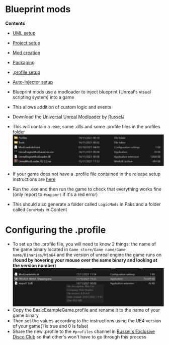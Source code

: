 # Blueprint mods
**Contents**

- [UML setup]()
- [Project setup]()
- [Mod creation]()
- [Packaging]()
- [.profile setup]()
- [Auto-injector setup]()


- Blueprint mods use a modloader to inject blueprint (Unreal's visual scripting system) into a game
- This allows addition of custom logic and events

- Download the [Universal Unreal Modloader](https://github.com/RussellJerome/UnrealModLoader/releases/) by [RusselJ](https://github.com/RussellJerome)
- This will contain a .exe, some .dlls and some .profile files in the profiles folder
![](./Images/modloader.png)
- If your game does not have a .profile file contained in the release setup instructions are [here](./UMLSetup.md) 

- Run the .exe and then run the game to check that everything works fine (only report to `#support` if it's a red error)
- This should also generate a folder called `LogicMods` in Paks and a folder called `CoreMods` in Content

# Configuring the .profile

- To set up the .profile file, you will need to know 2 things: the name of the game binary located in `Game store/Game name/Game name/Binaries/Win64` and the version of unreal engine the game runs on 
(**found by hovering your mouse over the same binary and looking at the version number**)
![](./Images/version.png)
- Copy the BasicExampleGame.profile and rename it to the name of your game binary
- Then set the values according to the instructions using the UE4 version of your game(1 is true and 0 is false)
- Share the new .profile to the `#profiles` channel in [Russel's Exclusive Disco Club](https://discord.gg/ErTzBGtAUn) so that other's won't have to go through this process